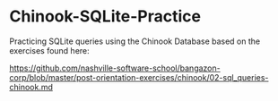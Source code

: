 # Chinook-SQLite-Practice
Practicing SQLite queries using the Chinook Database based on the exercises found here:

https://github.com/nashville-software-school/bangazon-corp/blob/master/post-orientation-exercises/chinook/02-sql_queries-chinook.md



